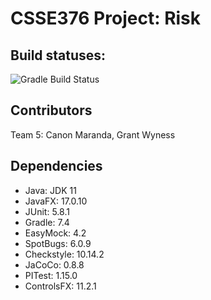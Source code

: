# CSSE376 Project: Risk

## Build statuses:
![Gradle Build Status](https://github.com/rhit-csse376/project-202430-s1-team05-202430/actions/workflows/gradle-build.yml/badge.svg)

## Contributors
Team 5: Canon Maranda, Grant Wyness

## Dependencies
- Java: JDK 11
- JavaFX: 17.0.10
- JUnit: 5.8.1
- Gradle: 7.4
- EasyMock: 4.2
- SpotBugs: 6.0.9
- Checkstyle: 10.14.2
- JaCoCo: 0.8.8
- PITest: 1.15.0
- ControlsFX: 11.2.1